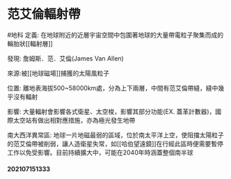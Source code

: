 # 范艾倫輻射帶
#地科
定義: 在地球附近的近層宇宙空間中包圍著地球的大量帶電粒子聚集而成的輪胎狀[[輻射層]]

發現: 詹姆斯．范．艾倫(James Van Allen)

來源:被[[地球磁場]]捕獲的太陽風粒子

位置: 離地表海拔500~58000km處，分為上下兩層，中間有范艾倫帶縫，縫中幾乎沒有輻射

影響: 大量輻射會影響各式衛星、太空梭，影響其部分功能(EX. 蓋革計數器)，國際太空站有做出相對應措施，亦為極光發生地帶

南大西洋異常區: 地球一片地磁最弱的區域，位於南太平洋上空，使阻擋太陽粒子的范艾倫帶被削弱，讓人造衛星失常，如[[哈伯望遠鏡]]在行經此區時便需要暫停工作以免受影響。目前持續擴大中，可能在2040年時涵蓋整個南半球

#### 202107151333


